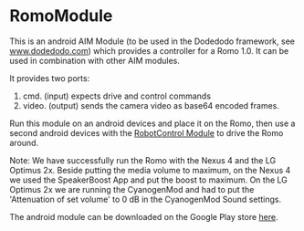# RomoModule

This is an android AIM Module (to be used in the Dodedodo framework, see www.dodedodo.com) which provides a controller for a Romo 1.0. It can be used in combination with other AIM modules.

It provides two ports:

1. cmd. (input) expects drive and control commands
2. video. (output) sends the camera video as base64 encoded frames.

Run this module on an android devices and place it on the Romo, then use a second android devices with the [RobotControl Module]() to drive the Romo around.

Note: We have successfully run the Romo with the Nexus 4 and the LG Optimus 2x. Beside putting the media volume to maximum, on the Nexus 4 we used the SpeakerBoost App and put the boost to maximum. On the LG Optimus 2x we are running the CyanogenMod and had to put the 'Attenuation of set volume' to 0 dB in the CyanogenMod Sound settings.

The android module can be downloaded on the Google Play store [here](https://play.google.com/store/apps/details?id=org.dobots.romo).
